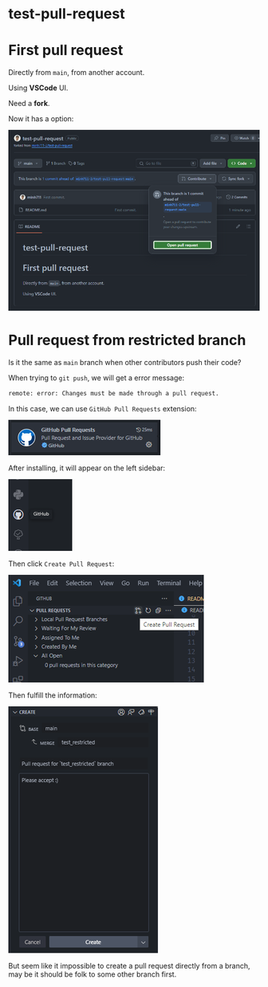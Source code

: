 # test-pull-request

# First pull request

Directly from `main`, from another account.

Using **VSCode** UI.

Need a **fork**.

Now it has a option:

![Pull request option](images/image.png)


# Pull request from restricted branch

Is it the same as `main` branch when other contributors push their code?

When trying to `git push`, we will get a error message:

```bash
remote: error: Changes must be made through a pull request.
```

In this case, we can use `GitHub Pull Requests` extension:

![Github Pull Request extension](images/image-1.png)

After installing, it will appear on the left sidebar:

![Github Pull Request extension icon](images/image-2.png)

Then click `Create Pull Request`:

![Create Pull Request](images/image-3.png)

Then fulfill the information:

![Pull Request message](images/image-4.png)

But seem like it impossible to create a pull request directly from a branch, may
be it should be folk to some other branch first.
